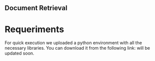 ## Document Retrieval

# Requeriments

For quick execution we uploaded a python environment with all the necessary libraries. You can download it from the following link: will be updated soon.